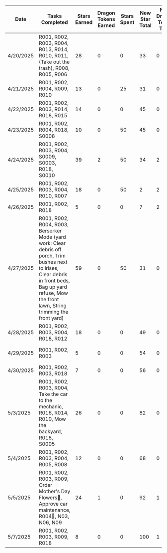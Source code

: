 | Date | Tasks Completed | Stars Earned | Dragon Tokens Earned | Stars Spent | New Star Total | New Dragon Token Total | Achievements Earned | Loot Boxes Opened | Dragon Tasks Conquered | Dragon Tasks Created | Inventory |
| --- | --- | --- | --- | --- | --- | --- | --- | --- | --- | --- | --- |
| 4/20/2025 | R001, R002, R003, R004, R013, R014, R010, R011, (Take out the trash), R008, R005, R006 | 28 | 0 | 0 | 33 | 0 | Dragon Slayer, Balanced Adventurer, Quest Clearer | None | R006 | None | Power Hour Achievement |
| 4/21/2025 | R001, R002, R004, R009, R010 | 13 | 0 | 25 | 31 | 0 | Power Hour Used | 1 small | None | None | Empty |
| 4/22/2025 | R001, R002, R003, R014, R018, R015 | 14 | 0 | 0 | 45 | 0 | None | None | None | Schedule Car Maintenance | Empty |
| 4/23/2025 | R001, R002, R004, R018, S0008 | 10 | 0 | 50 | 45 | 0 | None | 1 medium | None | S0003 | Empty |
| 4/24/2025 | R001, R002, R003, R004, S0009, S0003, R018, S0010 | 39 | 2 | 50 | 34 | 2 | Dragon Slayer, Tireless, Quest Clearer, Balanced Adventurer | 1 medium | S0003, S0010 | None | Power Hour Achievement |
| 4/25/2025 | R001, R002, R003, R004, R010, R007 | 18 | 0 | 50 | 2 | 2 | Balanced Adventurer, Quest Clearer | 1 medium | None | None | Power Hour Achievement |
| 4/26/2025 | R001, R002, R018 | 5 | 0 | 0 | 7 | 2 | None | None | None | R005 | Power Hour Achievement |
| 4/27/2025 | R001, R002, R004, R003, Berserker Mode (yard work: Clear debris off porch, Trim bushes next to irises, Clear debris in front beds, Bag up yard refuse, Mow the front lawn, String trimming the front yard) | 59 | 0 | 50 | 31 | 0 | Purple Berserker Token, Berserker Fury, Category Crusher, Quest Clearer, Balanced Adventurer | 1 medium (Movie theatre night out + 15 stars) | None | None | Power Hour |
| 4/28/2025 | R001, R002, R003, R004, R018, R012 | 18 | 0 | 0 | 49 | 0 | Early Riser, Quest Clearer | None | None | S0011 | Power Hour Achievement |
| 4/29/2025 | R001, R002, R003 | 5 | 0 | 0 | 54 | 0 | None | None | None | R004, R015, R018, S0005 | Power Hour Achievement |
| 4/30/2025 | R001, R002, R003, R018 | 7 | 0 | 0 | 56 | 0 | None | None | None | R004 | Power Hour Achievement |
| 5/3/2025 | R001, R002, R003, R004, Take the car to the mechanic, R016, R014, R010, Mow the backyard, R018, S0005 | 26 | 0 | 0 | 82 | 0 | Balanced Adventurer | None | None | S0001 | Power Hour Achievement |
| 5/4/2025 | R001, R002, R003, R004, R005, R008 | 12 | 0 | 0 | 68 | 0 | None | None | None | R006 | Power Hour Achievement |
| 5/5/2025 | R001, R002, R003, R009, Order Mother's Day Flowers🥚, Approve car maintenance, R004🐲, N03, N06, N09 | 24 | 1 | 0 | 92 | 1 | Dragon Slayer, Tireless, Early Riser | None | R004🐲, Order Mother's Day Flowers🥚 | None | Power Hour Achievement |
| 5/7/2025 | R001, R002, R003, R009, R018 | 8 | 0 | 0 | 100 | 1 | Early Riser | None | None | R015🥚 | Power Hour Achievement |
